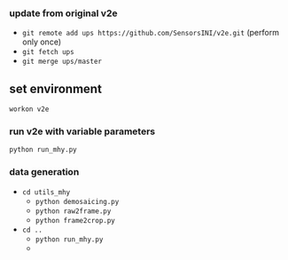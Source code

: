 ### update from original v2e
- `git remote add ups https://github.com/SensorsINI/v2e.git` (perform only once)
- `git fetch ups`
- `git merge ups/master`

## set environment
`workon v2e`

### run v2e with variable parameters
`python run_mhy.py`

### data generation
- `cd utils_mhy`
  - `python demosaicing.py`
  - `python raw2frame.py`
  - `python frame2crop.py`
- `cd ..`
  - `python run_mhy.py`
  - 
